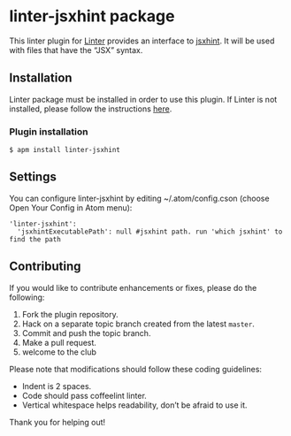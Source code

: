 # linter-jsxhint package

This linter plugin for [Linter](https://github.com/AtomLinter/Linter) provides an interface to [jsxhint](https://github.com/STRML/JSXHint). It will be used with files that have the “JSX” syntax.

## Installation
Linter package must be installed in order to use this plugin. If Linter is not installed, please follow the instructions [here](https://github.com/AtomLinter/Linter).

### Plugin installation
```
$ apm install linter-jsxhint
```

## Settings
You can configure linter-jsxhint by editing ~/.atom/config.cson (choose Open Your Config in Atom menu):
```
'linter-jsxhint':
  'jsxhintExecutablePath': null #jsxhint path. run 'which jsxhint' to find the path
```

## Contributing
If you would like to contribute enhancements or fixes, please do the following:

1. Fork the plugin repository.
1. Hack on a separate topic branch created from the latest `master`.
1. Commit and push the topic branch.
1. Make a pull request.
1. welcome to the club

Please note that modifications should follow these coding guidelines:

- Indent is 2 spaces.
- Code should pass coffeelint linter.
- Vertical whitespace helps readability, don’t be afraid to use it.

Thank you for helping out!
